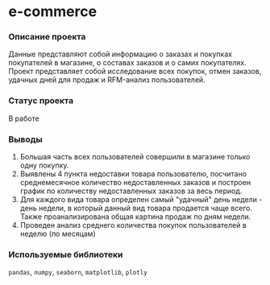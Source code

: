 # e-commerce
### Описание проекта
Данные представляют собой информацию о заказах и покупках покупателей в магазине, о составах заказов и о самих покупателях. Проект представляет собой исследование всех покупок, отмен заказов, удачных дней для продаж и RFM-анализ пользователей. 
### Статус проекта
В работе
### Выводы 
1. Большая часть всех пользователей совершили в магазине только одну покупку.
2. Выявлены 4 пункта недоставки товара пользователю, посчитано среднемесячное количество недоставленных заказов и построен график по количеству недоставленных заказов за весь период.
3. Для каждого вида товара определен самый "удачный" день недели - день недели, в который данный вид товара продается чаще всего. Также проанализирована общая картина продаж по дням недели.
4. Проведен анализ среднего количества покупок пользователей в неделю (по месяцам)

### Используемые библиотеки 
<code>pandas</code>, <code>numpy</code>, <code>seaborn</code>, <code>matplotlib</code>, <code>plotly</code>
